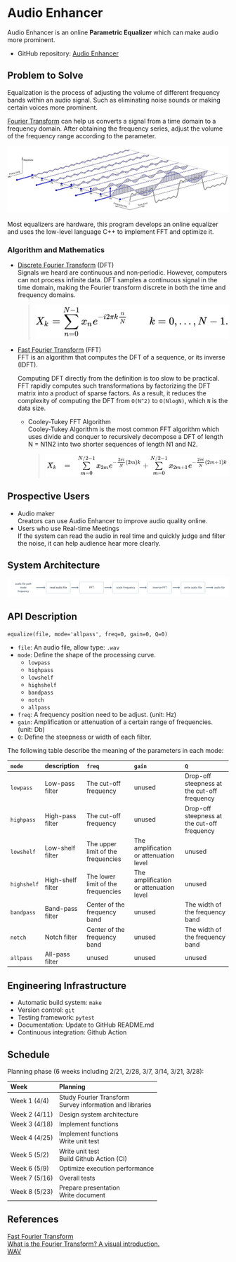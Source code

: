 # Audio Enhancer


Audio Enhancer is an online **Parametric Equalizer** which can make audio more prominent.

- GitHub repository: [Audio Enhancer](https://github.com/season06/Audio-Enhancer)


## Problem to Solve

Equalization is the process of adjusting the volume of different frequency bands within an audio signal. Such as eliminating noise sounds or making certain voices more prominent.  

[Fourier Transform](https://en.wikipedia.org/wiki/Fourier_transform) can help us converts a signal from a time domain to a frequency domain. After obtaining the frequency series, adjust the volume of the frequency range according to the parameter.

<img src="./images/fft.jpg" alt="fft"/>

Most equalizers are hardware, this program develops an online equalizer and uses the low-level language C++ to implement FFT and optimize it.

### Algorithm and Mathematics

- [Discrete Fourier Transform](https://en.wikipedia.org/wiki/Discrete_Fourier_transform) (DFT)  
    Signals we heard are continuous and non‑periodic. However, computers can not process infinite data.  DFT samples a continuous signal in the time domain, making the Fourier transform discrete in both the time and frequency domains.

    > <p align="center"><img src="./images/dft_definition.svg" alt="dft_definition"/></p>

- [Fast Fourier Transform](https://en.wikipedia.org/wiki/Fast_Fourier_transform) (FFT)  
    FFT is an algorithm that computes the DFT of a sequence, or its inverse (IDFT).  

    Computing DFT directly from the definition is too slow to be practical. FFT rapidly computes such transformations by factorizing the DFT matrix into a product of sparse factors. As a result, it reduces the complexity of computing the DFT from `O(N^2)` to `O(NlogN)`, which `N` is the data size.  

    - Cooley-Tukey FFT Algorithm  
        Cooley-Tukey Algorithm is the most common FFT algorithm which uses divide and conquer to recursively decompose a DFT of length N = N1N2 into two shorter sequences of length N1 and N2.
        > <p align="center"><img src="./images/cooley_tukey_fft.svg" alt="cooley_tukey_fft"/></p>

## Prospective Users

- Audio maker  
    Creators can use Audio Enhancer to improve audio quality online.
- Users who use Real-time Meetings  
    If the system can read the audio in real time and quickly judge and filter the noise, it can help audience hear more clearly.


## System Architecture
<img src="./images/system_architecture.png" alt="system_architecture"/>

## API Description
`equalize(file, mode='allpass', freq=0, gain=0, Q=0)`

- `file`: An audio file, allow type: `.wav`
- `mode`: Define the shape of the processing curve.
    - `lowpass`
    - `highpass`
    - `lowshelf`
    - `highshelf`
    - `bandpass`
    - `notch`
    - `allpass`
- `freq`: A frequency position need to be adjust. (unit: Hz)
- `gain`: Amplification or attenuation of a certain range of frequencies. (unit: Db)
- `Q`: Define the steepness or width of each filter.

The following table describe the meaning of the parameters in each mode:

| `mode`      | description       | `freq`                             | `gain` | `Q` |
| :---------- | :---------------- | :--------------------------------- | :----- | :------- |
| `lowpass`   | Low-pass filter   | The cut-off frequency              | unused | Drop-off steepness at the cut-off frequency |
| `highpass`  | High-pass filter  | The cut-off frequency              | unused | Drop-off steepness at the cut-off frequency |
| `lowshelf`  | Low-shelf filter  | The upper limit of the frequencies | The amplification or attenuation level | unused |
| `highshelf` | High-shelf filter | The lower limit of the frequencies | The amplification or attenuation level | unused |
| `bandpass`  | Band-pass filter  | Center of the frequency band       | unused | The width of the frequency band |
| `notch`     | Notch filter      | Center of the frequency band       | unused | The width of the frequency band |
| `allpass`   | All-pass filter   | unused | unused | unused |


## Engineering Infrastructure

- Automatic build system: `make`
- Version control: `git`
- Testing framework: `pytest`
- Documentation: Update to GitHub README.md
- Continuous integration: Github Action


## Schedule

Planning phase (6 weeks including 2/21, 2/28, 3/7, 3/14, 3/21, 3/28):

| Week         | Planning |
| :----------- | :------- |
| Week 1 (4/4) | Study Fourier Transform <br> Survey information and libraries |
| Week 2 (4/11) | Design system architecture |
| Week 3 (4/18) | Implement functions |
| Week 4 (4/25) | Implement functions <br> Write unit test|
| Week 5 (5/2) | Write unit test <br> Build Github Action (CI)|
| Week 6 (5/9) | Optimize execution performance |
| Week 7 (5/16) | Overall tests |
| Week 8 (5/23) | Prepare presentation <br> Write document |

## References

[Fast Fourier Transform](https://en.wikipedia.org/wiki/Fast_Fourier_transform)  
[What is the Fourier Transform? A visual introduction.](https://www.youtube.com/watch?v=spUNpyF58BY&ab_channel=3Blue1Brown)  
[WAV](https://zh.wikipedia.org/zh-tw/WAV)  